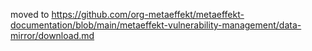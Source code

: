 moved to https://github.com/org-metaeffekt/metaeffekt-documentation/blob/main/metaeffekt-vulnerability-management/data-mirror/download.md